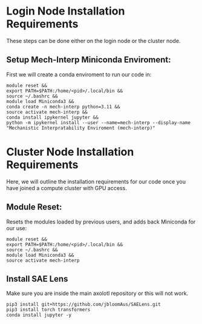 # Login Node Installation Requirements

These steps can be done either on the login node or the cluster node.

## Setup Mech-Interp Miniconda Enviroment:
First we will create a conda enviroment to run our code in:
```
module reset &&
export PATH=$PATH:/home/<pid>/.local/bin &&
source ~/.bashrc &&
module load Miniconda3 &&
conda create -n mech-interp python=3.11 &&
source activate mech-interp &&
conda install ipykernel jupyter &&
python -m ipykernel install --user --name=mech-interp --display-name "Mechanistic Interpratability Enviroment (mech-interp)"
```

# Cluster Node Installation Requirements

Here, we will outline the installation requirements for our code once you have joined a compute cluster with GPU access.

## Module Reset:
Resets the modules loaded by previous users, and adds back Miniconda for our use:
```
module reset &&
export PATH=$PATH:/home/<pid>/.local/bin &&
source ~/.bashrc &&
module load Miniconda3 &&
source activate mech-interp
```

## Install SAE Lens
Make sure you are inside the main axolotl repository or this will not work.
```
pip3 install git+https://github.com/jbloomAus/SAELens.git
pip3 install torch transformers
conda install jupyter -y
```